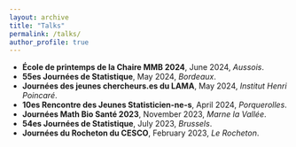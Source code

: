 ```yaml
---
layout: archive
title: "Talks"
permalink: /talks/
author_profile: true
---
```


- **École de printemps de la Chaire MMB 2024**, June 2024, *Aussois*.
- **55es Journées de Statistique**, May 2024, *Bordeaux*.
- **Journées des jeunes chercheurs.es du LAMA**, May 2024, *Institut Henri Poincaré*.
- **10es Rencontre des Jeunes Statisticien-ne-s**, April 2024, *Porquerolles*.
- **Journées Math Bio Santé 2023**, November 2023, *Marne la Vallée*.
- **54es Journées de Statistique**, July 2023, *Brussels*.
- **Journées du Rocheton du CESCO**, February 2023, *Le Rocheton*.
